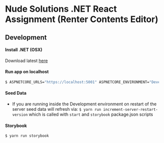 # Nude Solutions .NET React Assignment (Renter Contents Editor)

## Development

#### Install .NET (OSX)

Download latest [here](https://docs.microsoft.com/en-us/dotnet/core/install/macos)

#### Run app on localhost

```bash
$ ASPNETCORE_URLS="https://localhost:5001" ASPNETCORE_ENVIRONMENT="Development" dotnet $HOME/code/nude-solutions-dotnet-react-assignment/bin/Debug/netcoreapp3.1/nude-solutions-dotnet-react-assignment.dll
```

#### Seed Data
- If you are running inside the Development environment on restart of the server seed data will refresh via:
`$ yarn run increment-server-restart-version` which is called with `start` and `storybook` package.json scripts

#### Storybook

`$ yarn run storybook`

